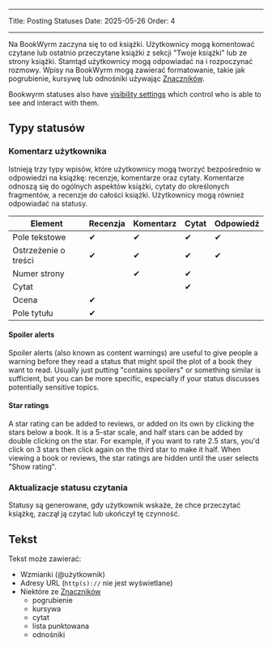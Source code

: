 - - -
Title: Posting Statuses Date: 2025-05-26 Order: 4
- - -

Na BookWyrm zaczyna się to od książki. Użytkownicy mogą komentować czytane lub ostatnio przeczytane książki z sekcji "Twoje książki" lub ze strony książki. Stamtąd użytkownicy mogą odpowiadać na i rozpoczynać rozmowy. Wpisy na BookWyrm mogą zawierać formatowanie, takie jak pogrubienie, kursywę lub odnośniki używając [Znaczników](https://www.markdownguide.org/cheat-sheet/).

Bookwyrm statuses also have [visibility settings](/privacy-controls.html) which control who is able to see and interact with them.

## Typy statusów

### Komentarz użytkownika

Istnieją trzy typy wpisów, które użytkownicy mogą tworzyć bezpośrednio w odpowiedzi na książkę: recenzje, komentarze oraz cytaty. Komentarze odnoszą się do ogólnych aspektów książki, cytaty do określonych fragmentów, a recenzje do całości książki. Użytkownicy mogą również odpowiadać na statusy.

| Element              | Recenzja | Komentarz | Cytat | Odpowiedź |
| -------------------- | -------- | --------- | ----- | --------- |
| Pole tekstowe        | ✔        | ✔         | ✔     | ✔         |
| Ostrzeżenie o treści | ✔        | ✔         | ✔     | ✔         |
| Numer strony         |          | ✔         | ✔     |           |
| Cytat                |          |           | ✔     |           |
| Ocena                | ✔        |           |       |           |
| Pole tytułu          | ✔        |           |       |           |

#### Spoiler alerts

Spoiler alerts (also known as content warnings) are useful to give people a warning before they read a status that might spoil the plot of a book they want to read. Usually just putting "contains spoilers" or something similar is sufficient, but you can be more specific, especially if your status discusses potentially sensitive topics.

#### Star ratings

A star rating can be added to reviews, or added on its own by clicking the stars below a book. It is a 5-star scale, and half stars can be added by double clicking on the star. For example, if you want to rate 2.5 stars, you'd click on 3 stars then click again on the third star to make it half. When viewing a book or reviews, the star ratings are hidden until the user selects "Show rating".

### Aktualizacje statusu czytania

Statusy są generowane, gdy użytkownik wskaże, że chce przeczytać książkę, zaczął ją czytać lub ukończył tę czynność.

## Tekst
Tekst może zawierać:

- Wzmianki (@użytkownik)
- Adresy URL (`http(s)://` nie jest wyświetlane)
- Niektóre ze [Znaczników](https://www.markdownguide.org/cheat-sheet/)
    - pogrubienie
    - kursywa
    - cytat
    - lista punktowana
    - odnośniki

